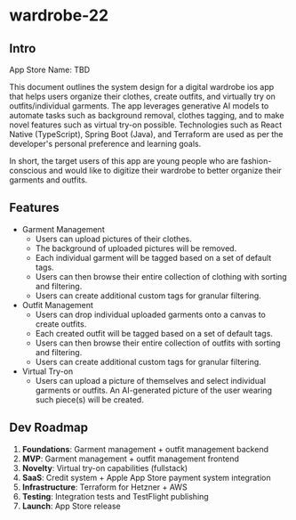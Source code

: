 # wardrobe-22

## Intro
App Store Name: TBD

This document outlines the system design for a digital wardrobe ios app that helps users organize their clothes, create outfits, and virtually try on outfits/individual garments. The app leverages generative AI models to automate tasks such as background removal, clothes tagging, and to make novel features such as virtual try-on possible. Technologies such as React Native (TypeScript), Spring Boot (Java), and Terraform are used as per the developer's personal preference and learning goals.

In short, the target users of this app are young people who are fashion-conscious and would like to digitize their wardrobe to better organize their garments and outfits.

## Features
* Garment Management
    - Users can upload pictures of their clothes.
    - The background of uploaded pictures will be removed.
    - Each individual garment will be tagged based on a set of default tags.
    - Users can then browse their entire collection of clothing with sorting and filtering.
    - Users can create additional custom tags for granular filtering.
* Outfit Management
    - Users can drop individual uploaded garments onto a canvas to create outfits.
    - Each created outfit will be tagged based on a set of default tags.
    - Users can then browse their entire collection of outfits with sorting and filtering.
    - Users can create additional custom tags for granular filtering.
* Virtual Try-on
    - Users can upload a picture of themselves and select individual garments or outfits. An AI-generated picture of the user wearing such piece(s) will be created.

## Dev Roadmap
1. **Foundations**: Garment management + outfit management backend
2. **MVP**: Garment management + outfit management frontend
3. **Novelty**: Virtual try-on capabilities (fullstack)
4. **SaaS**: Credit system + Apple App Store payment system integration
5. **Infrastructure**: Terraform for Hetzner + AWS
6. **Testing**: Integration tests and TestFlight publishing
7. **Launch**: App Store release
